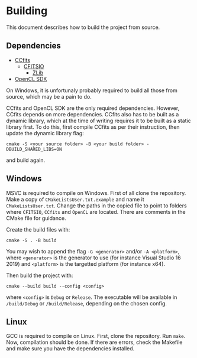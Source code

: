 # Building
This document describes how to build the project from source.

## Dependencies
- [CCfits](https://heasarc.gsfc.nasa.gov/fitsio/CCfits/)
    - [CFITSIO](https://heasarc.gsfc.nasa.gov/fitsio/)
        - [ZLib](https://www.zlib.net/)
- [OpenCL SDK](https://github.com/KhronosGroup/OpenCL-SDK)

On Windows, it is unfortunaly probably required to build all those from source, which may be a pain to do.

CCfits and OpenCL SDK are the only required dependencies. However, CCfits depends on more dependencies. CCfits also has to be built as a dynamic library, which at the time of writing requires it to be built as a static library first.
To do this, first compile CCfits as per their instruction, then update the dynamic library flag:

```
cmake -S <your source folder> -B <your build folder> -DBUILD_SHARED_LIBS=ON
```

and build again.

## Windows
MSVC is required to compile on Windows. First of all clone the repository. Make a copy of `CMakeListsUser.txt.example` and name it `CMakeListsUser.txt`. Change the paths in the copied file to point to folders where `CFITSIO`, `CCfits` and `OpenCL` are located. There are comments in the CMake file for guidance.

Create the build files with:

```
cmake -S . -B build
```

You may wish to append the flag `-G <generator>` and/or `-A <platform>`, where `<generator>` is the generator to use (for instance Visual Studio 16 2019) and `<platform>` is the targetted platform (for instance x64).

Then build the project with:

```
cmake --build build --config <config>
```

where `<config>` is `Debug` or `Release`. The executable will be available in `/build/Debug` or `/build/Release`, depending on the chosen config.

## Linux
GCC is required to compile on Linux. First, clone the repository. Run `make`. Now, compilation should be done. If there are errors, check the Makefile and make sure you have the dependencies installed.
